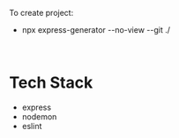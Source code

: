 To create project:
- npx express-generator --no-view --git ./

<br>

# Tech Stack

- express
- nodemon
- eslint
